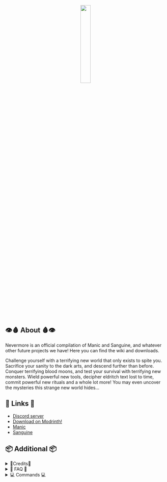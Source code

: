 <p align="center">
  <img width='25%' src="https://github.com/TheNuclearNexus/smithed/blob/master/public/sponsored_project.png?raw=true">
</p>

## 👁️🩸 About 🩸👁️

Nevermore is an official compilation of Manic and Sanguine, and whatever other future projects we have! Here you can find the wiki and downloads.

Challenge yourself with a terrifying new world that only exists to spite you. Sacrifice your sanity to the dark arts, and descend further than before. Conquer terrifying blood moons, and test your survival with terrifying new monsters. Wield powerful new tools, decipher eldritch text lost to time, commit powerful new rituals and a whole lot more! You may even uncover the mysteries this strange new world hides...

## 🔗 Links 🔗
* [Discord server](https://discord.gg/jsbRvexYqA)
* [Download on Modrinth!](https://modrinth.com/datapack/nevermore)
* [Manic](https://modrinth.com/datapack/manic)
* [Sanguine](https://modrinth.com/datapack/sanguine)

## 📦 Additional 📦

<details>
  <summary>
    📝Credits📝
  </summary>
  
  __User Credits:__<br/>
  VisiVersa - Main programmer<br/>
  ElBones - Artist, brainstorming<br/>
  CreeperMagnet_ - Miscellaneous code<br/>
  the der discohund - [Shader code](https://github.com/HalbFettKaese/)<br/>
  chlo - [Respite music disc](https://www.youtube.com/watch?v=G-pl_pN_okU)<br/>
  Amber Gray - Corpseflute sounds<br/>
  
  __Libraries:__<br/>
  TheNuclearNexus & co. - [Various smithed libraries](https://smithed.dev/libraries)<br/>
  ShockMicro - [Emissive textures](https://github.com/ShockMicro/VanillaDynamicEmissives)<br/>
  Godlander - [ObjMC](https://github.com/Godlander/objmc)<br/>
  Ancientkingg - [FancyPants](https://github.com/Ancientkingg/fancyPants)<br/>
  
  __Translations:__<br/>
  Chinese (zh_cn) - IceBear<br/>
  Russian (ru_ru) - VectorV, LolsShow<br/>
  Korean (ko_kr) - Daik<br/>
  
  __Sound Effects:__<br/>
  [Zapsplat](https://www.zapsplat.com/)<br/>
  [Freesound](https://freesound.org/)<br/>
  
  Additional credits to the 2022 spectre contest winners, VectorV and TheCommonCard!<br/><br/>
  
</details>

<details>
  <summary>
    🙋 FAQ 🙋
  </summary>
  
  __Can I run Manic with other datapacks?__<br/>
  It depends, but if the datapack is on Smithed, then it likely can. You may have to merge the resource pack and/or datapack with Weld.<br/>
  ➼ [weld](https://weld.smithed.dev)<br/>
  
  __I am experiencing various rendering issues__<br/>
  OptiFine tends to cause issues with our datapacks. These may include flipped or invisible monsters, a sanity bar offset and more. We're not exactly sure why, as OptiFine is closed source. There's many better alternatives here. Also note that even Iris shaders don't work.<br/>
  ➼ [on optifine](https://tinyurl.com/optifine-is-mid)<br/>

  __This feature is broken__<br/>
  Some server or plugin software may cause issues with our datapacks. This notoriously includes Paper, Spigot, Bukkit, Paper and Purpur. You can try to mess around with the config files, but it's recommended to use Vanilla or Fabric, and sometimes Forge with varying results.<br/><br/>

</details>

<details>
  <summary>
    💻 Commands 💻
  </summary>

__You can open up a menu with all custom commands here:__<br/>
  ➼ /function nucleus:menu<br/>

</details>
